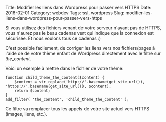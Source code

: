 Title: Modifier les liens dans Wordpress pour passer vers HTTPS
Date: 2016-02-01
Category: webdev
Tags: ssl, wordpress
Slug: modifier-les-liens-dans-wordpress-pour-passer-vers-https

Si vous utilisez des fichiers venant de votre serveur n'ayant pas de HTTPS, vous n'aurez pas le beau cadenas vert qui indique que la connexion est sécurisée. Et nous voulons tous ce cadenas :)

C'est possible facilement, de corriger les liens vers nos fichiers/pages à l'aide de de votre thème enfant de Wordpress directement avec le filtre sur *the_content*.

Voici un exemple à mettre dans le fichier de votre thème:

    function child_theme_the_content($content) {
        $content = str_replace('http://'.basename(get_site_url()), 'https://'.basename(get_site_url()), $content);
        return $content;
    }
    add_filter( 'the_content', 'child_theme_the_content' );

Ce filtre va remplacer tous les appels de votre site actuel vers HTTPS (images, liens, etc.).
